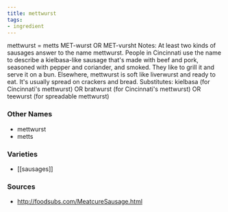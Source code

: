 ```yaml
---
title: mettwurst
tags:
- ingredient
---
```

mettwurst = metts MET-wurst OR MET-vursht Notes: At least two kinds of sausages answer to the name mettwurst. People in Cincinnati use the name to describe a kielbasa-like sausage that's made with beef and pork, seasoned with pepper and coriander, and smoked. They like to grill it and serve it on a bun. Elsewhere, mettwurst is soft like liverwurst and ready to eat. It's usually spread on crackers and bread. Substitutes: kielbasa (for Cincinnati's mettwurst) OR bratwurst (for Cincinnati's mettwurst) OR teewurst (for spreadable mettwurst)

### Other Names

* mettwurst
* metts

### Varieties

* [[sausages]]

### Sources
* http://foodsubs.com/MeatcureSausage.html
